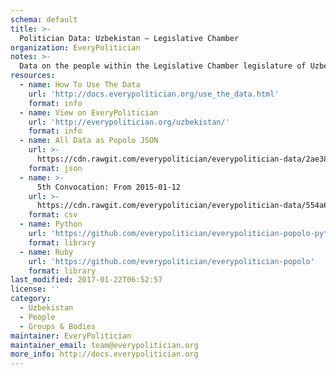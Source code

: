 ```yaml
---
schema: default
title: >-
  Politician Data: Uzbekistan — Legislative Chamber
organization: EveryPolitician
notes: >-
  Data on the people within the Legislative Chamber legislature of Uzbekistan.
resources:
  - name: How To Use The Data
    url: 'http://docs.everypolitician.org/use_the_data.html'
    format: info
  - name: View on EveryPolitician
    url: 'http://everypolitician.org/uzbekistan/'
    format: info
  - name: All Data as Popolo JSON
    url: >-
      https://cdn.rawgit.com/everypolitician/everypolitician-data/2ae384633d900f4116d289959e390ecacaf8b72a/data/Uzbekistan/Legislative_Chamber/ep-popolo-v1.0.json
    format: json
  - name: >-
      5th Convocation: From 2015-01-12
    url: >-
      https://cdn.rawgit.com/everypolitician/everypolitician-data/554a6cb306153130ac5558e4c015471d63e57cb7/data/Uzbekistan/Legislative_Chamber/term-5.csv
    format: csv
  - name: Python
    url: 'https://github.com/everypolitician/everypolitician-popolo-python'
    format: library
  - name: Ruby
    url: 'https://github.com/everypolitician/everypolitician-popolo'
    format: library
last_modified: 2017-01-22T06:52:57
license: ''
category:
  - Uzbekistan
  - People
  - Groups & Bodies
maintainer: EveryPolitician
maintainer_email: team@everypolitician.org
more_info: http://docs.everypolitician.org
---
```

